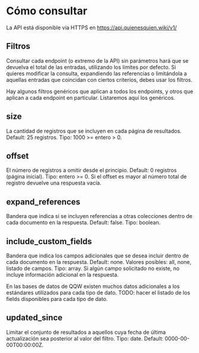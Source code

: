 # Cómo consultar
La API está disponible vía HTTPS en https://api.quienesquien.wiki/v1/

## Filtros
Consultar cada endpoint (o extremo de la API) sin parámetros hará que se devuelva el total de las entradas, utilizando los límites por defecto. Si quieres modificar la consulta, expandiendo las referencias o limitándola a aquellas entradas que coincidan con ciertos criterios, debes usar los filtros.

Hay algunos filtros genéricos que aplican a todos los endpoints, y otros que aplican a cada endpoint en particular. Listaremos aquí los genéricos.

## size
La cantidad de registros que se incluyen en cada página de resultados. Default: 25 registros. Tipo: 1000 >= entero > 0.

## offset
El número de registros a omitir desde el principio. Default: 0 registros (página inicial). Tipo: entero >= 0. Si el offset es mayor al número total de registro devuelve una respuesta vacía.

## expand_references
Bandera que indica si se incluyen referencias a otras colecciones dentro de cada documento en la respuesta. Default: false. Tipo: boolean.

## include_custom_fields
Bandera que indica los campos adicionales que se desea incluir dentro de cada documento en la respuesta. Default: none. Valores posibles: all, none, listado de campos. Tipo: array. Si algún campo solicitado no existe, no incluye información adicional en la respuesta.

En las bases de datos de QQW existen muchos datos adicionales a los estándares utilizados para cada tipo de dato. TODO: hacer el listado de los fields disponibles para cada tipo de dato.

## updated_since
Limitar el conjunto de resultados a aquellos cuya fecha de última actualización sea posterior al valor del filtro. Tipo: date. Default: 0000-00-00T00:00:00Z.
